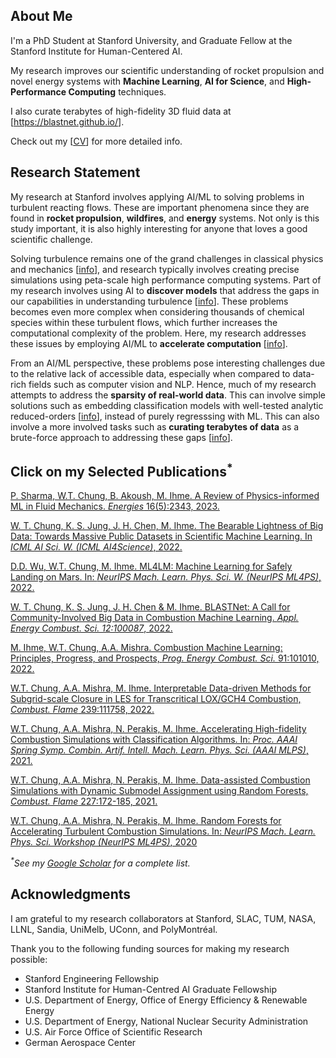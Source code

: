 ## About Me
I'm a PhD Student at Stanford University, and Graduate Fellow at the Stanford Institute for Human-Centered AI. 

My research improves our scientific understanding of rocket propulsion and novel energy systems with **Machine Learning**, **AI for Science**, and **High-Performance Computing** techniques. 

I also curate terabytes of high-fidelity 3D fluid data at [[<ins>https://blastnet.github.io/</ins>](https://blastnet.github.io/)].

Check out my [[<ins>CV</ins>](WTChung_CV_2023.pdf)] for more detailed info.

## Research Statement

My research at Stanford involves applying AI/ML to solving problems in turbulent reacting flows. These are important phenomena since they are found in **rocket propulsion**, **wildfires**, and **energy** systems. Not only is this study important, it is also highly interesting for anyone that loves a good scientific challenge. 

Solving turbulence remains one of the grand challenges in classical physics and mechanics [[<ins>info</ins>](https://science.osti.gov/-/media/ascr/pdf/program-documents/docs/Hecrtf.pdf)], and research typically involves creating precise simulations using peta-scale high performance computing systems. Part of my research involves using AI to **discover models** that address the gaps in our capabilities in understanding turbulence [[<ins>info</ins>](http://web.stanford.edu/group/ihmegroup/cgi-bin/MatthiasIhme/wp-content/papercite-data/pdf/chung2021sgs.pdf)]. These problems becomes even more complex when considering thousands of chemical species within these turbulent flows, which further increases the computational complexity of the problem. Here, my research addresses these issues by employing AI/ML to **accelerate computation** [[<ins>info</ins>](http://ceur-ws.org/Vol-2964/article_196.pdf)].

From an AI/ML perspective, these problems pose interesting challenges due to the relative lack of accessible data, especially when compared to data-rich fields such as computer vision and NLP. Hence, much of my research attempts to address the **sparsity of real-world data**. This can involve simple solutions such as embedding classification models with well-tested analytic reduced-orders [[<ins>info</ins>](http://ceur-ws.org/Vol-2964/article_196.pdf)], instead of purely regresssing with ML. This can also involve a more involved tasks such as **curating terabytes of data** as a brute-force approach to addressing these gaps [[<ins>info</ins>](https://openreview.net/pdf?id=LxGTZM7L6qn)]. 

## Click on my Selected Publications<sup>*</sup>

[<i class="fa-solid fa-file-pdf"></i> P. Sharma, W.T. Chung, B. Akoush, M. Ihme. A Review of Physics-informed ML in Fluid Mechanics. _Energies_ 16(5):2343, 2023.](http://web.stanford.edu/group/ihmegroup/cgi-bin/MatthiasIhme/wp-content/papercite-data/pdf/sharma2023physics.pdf)

[<i class="fa-solid fa-file-pdf"></i> W. T. Chung, K. S. Jung, J. H. Chen, M. Ihme. The Bearable Lightness of Big Data: Towards Massive Public Datasets in Scientific Machine Learning. In _ICML AI Sci. W. (ICML AI4Science)_, 2022.](https://openreview.net/pdf?id=LxGTZM7L6qn)


[<i class="fa-solid fa-file-pdf"></i> D.D. Wu, W.T. Chung, M. Ihme. ML4LM: Machine Learning for Safely Landing on Mars. In: _NeurIPS Mach. Learn. Phys. Sci. W. (NeurIPS ML4PS)_, 2022.](https://ml4physicalsciences.github.io/2022/files/NeurIPS_ML4PS_2022_110.pdf)

[<i class="fa-solid fa-file-pdf"></i> W. T. Chung, K. S. Jung, J. H. Chen & M. Ihme. BLASTNet: A Call for Community-Involved Big Data in Combustion Machine Learning. _Appl. Energy Combust. Sci. 12:100087_, 2022.](http://web.stanford.edu/group/ihmegroup/cgi-bin/MatthiasIhme/wp-content/papercite-data/pdf/chung2022blastnet.pdf)


[<i class="fa-solid fa-file-pdf"></i> M. Ihme, W.T. Chung, A.A. Mishra. Combustion Machine Learning: Principles, Progress, and Prospects, _Prog. Energy Combust. Sci._ 91:101010, 2022.](http://web.stanford.edu/group/ihmegroup/cgi-bin/MatthiasIhme/wp-content/papercite-data/pdf/ihme2022ml.pdf)

[<i class="fa-solid fa-file-pdf"></i> W.T. Chung, A.A. Mishra,  M. Ihme. Interpretable Data-driven Methods for Subgrid-scale Closure in LES for Transcritical LOX/GCH4 Combustion, _Combust. Flame_ 239:111758, 2022.](http://web.stanford.edu/group/ihmegroup/cgi-bin/MatthiasIhme/wp-content/papercite-data/pdf/chung2021sgs.pdf) 

[<i class="fa-solid fa-file-pdf"></i> W.T. Chung, A.A. Mishra, N. Perakis, M. Ihme. Accelerating High-fidelity Combustion Simulations with Classification Algorithms. In: _Proc. AAAI Spring Symp. Combin. Artif. Intell. Mach. Learn. Phys. Sci. (AAAI MLPS)_, 2021.](http://ceur-ws.org/Vol-2964/article_196.pdf)

    
[<i class="fa-solid fa-file-pdf"></i> W.T. Chung, A.A. Mishra, N. Perakis, M. Ihme. Data-assisted Combustion Simulations with Dynamic Submodel Assignment using Random Forests, _Combust. Flame_  227:172-185, 2021.](http://web.stanford.edu/group/ihmegroup/cgi-bin/MatthiasIhme/wp-content/papercite-data/pdf/chung2021data.pdf) 


[<i class="fa-solid fa-file-pdf"></i> W.T. Chung, A.A. Mishra, N. Perakis, M. Ihme. Random Forests for Accelerating Turbulent Combustion Simulations. In: _NeurIPS Mach. Learn. Phys. Sci. Workshop (NeurIPS ML4PS)_, 2020](https://ml4physicalsciences.github.io/2020/files/NeurIPS_ML4PS_2020_81.pdf)

<!-- [<i class="fa-solid fa-file-pdf"></i> W.T. Chung, P.C. Ma, M. Ihme. Examination of Diesel Spray Combustion in Supercritical Ambient Fluid using Large-eddy Simulations, _Int. J. Engine Res._ 21(1):122–133, 2020.](http://web.stanford.edu/group/ihmegroup/cgi-bin/MatthiasIhme/wp-content/papercite-data/pdf/chung2019examination.pdf)  -->

_<sup>*</sup>See my [<ins>Google Scholar</ins>](https://scholar.google.com/citations?user=LgFfklwAAAAJ&hl=en) for a complete list._

## Acknowledgments
I am grateful to my research collaborators at Stanford, SLAC, TUM, NASA, LLNL, Sandia, UniMelb, UConn, and PolyMontréal. 

Thank you to the following funding sources for making my research possible:
- Stanford Engineering Fellowship
- Stanford Institute for Human-Centred AI Graduate Fellowship
- U.S. Department of Energy, Office of Energy Efficiency & Renewable Energy
- U.S. Department of Energy, National Nuclear Security Administration
- U.S. Air Force Office of Scientific Research
- German Aerospace Center


